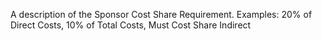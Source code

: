A description of the Sponsor Cost Share Requirement.  Examples:  20% of Direct Costs, 10% of Total Costs, Must Cost Share Indirect
